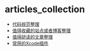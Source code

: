 # articles_collection

- [代码规范整理](https://github.com/ocarol/articles_collection/blob/master/Coding_Style_Guide.md)
- [值得收藏的站点或者博客整理](https://github.com/ocarol/articles_collection/blob/master/Sites%20And%20Blogs.md)
- [值得研读的文章整理](https://github.com/ocarol/articles_collection/blob/master/articles_collection.md)
- [常用的Xcode插件](https://github.com/ocarol/articles_collection/blob/master/XcodePlugins.md)